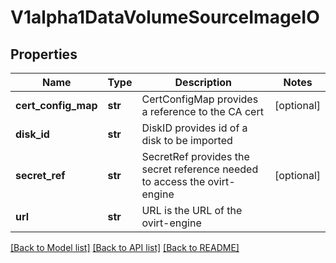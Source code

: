 # V1alpha1DataVolumeSourceImageIO

## Properties
Name | Type | Description | Notes
------------ | ------------- | ------------- | -------------
**cert_config_map** | **str** | CertConfigMap provides a reference to the CA cert | [optional] 
**disk_id** | **str** | DiskID provides id of a disk to be imported | 
**secret_ref** | **str** | SecretRef provides the secret reference needed to access the ovirt-engine | [optional] 
**url** | **str** | URL is the URL of the ovirt-engine | 

[[Back to Model list]](../README.md#documentation-for-models) [[Back to API list]](../README.md#documentation-for-api-endpoints) [[Back to README]](../README.md)


